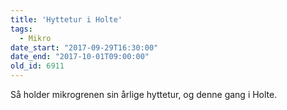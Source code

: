 ```yaml
---
title: 'Hyttetur i Holte'
tags:
  - Mikro
date_start: "2017-09-29T16:30:00"
date_end: "2017-10-01T09:00:00"
old_id: 6911
---
```

Så holder mikrogrenen sin årlige hyttetur, og denne gang i Holte.

&nbsp;
